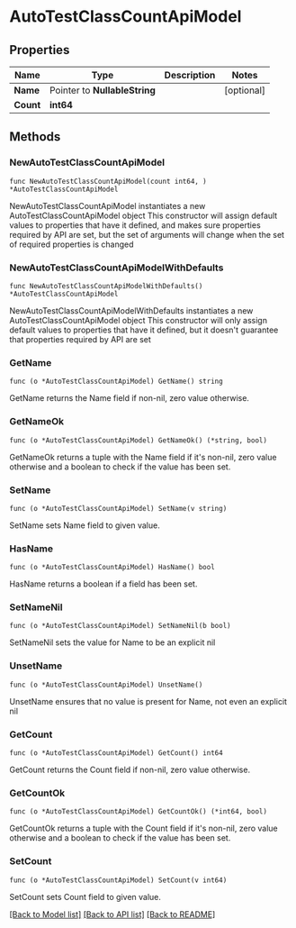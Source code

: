 # AutoTestClassCountApiModel

## Properties

Name | Type | Description | Notes
------------ | ------------- | ------------- | -------------
**Name** | Pointer to **NullableString** |  | [optional] 
**Count** | **int64** |  | 

## Methods

### NewAutoTestClassCountApiModel

`func NewAutoTestClassCountApiModel(count int64, ) *AutoTestClassCountApiModel`

NewAutoTestClassCountApiModel instantiates a new AutoTestClassCountApiModel object
This constructor will assign default values to properties that have it defined,
and makes sure properties required by API are set, but the set of arguments
will change when the set of required properties is changed

### NewAutoTestClassCountApiModelWithDefaults

`func NewAutoTestClassCountApiModelWithDefaults() *AutoTestClassCountApiModel`

NewAutoTestClassCountApiModelWithDefaults instantiates a new AutoTestClassCountApiModel object
This constructor will only assign default values to properties that have it defined,
but it doesn't guarantee that properties required by API are set

### GetName

`func (o *AutoTestClassCountApiModel) GetName() string`

GetName returns the Name field if non-nil, zero value otherwise.

### GetNameOk

`func (o *AutoTestClassCountApiModel) GetNameOk() (*string, bool)`

GetNameOk returns a tuple with the Name field if it's non-nil, zero value otherwise
and a boolean to check if the value has been set.

### SetName

`func (o *AutoTestClassCountApiModel) SetName(v string)`

SetName sets Name field to given value.

### HasName

`func (o *AutoTestClassCountApiModel) HasName() bool`

HasName returns a boolean if a field has been set.

### SetNameNil

`func (o *AutoTestClassCountApiModel) SetNameNil(b bool)`

 SetNameNil sets the value for Name to be an explicit nil

### UnsetName
`func (o *AutoTestClassCountApiModel) UnsetName()`

UnsetName ensures that no value is present for Name, not even an explicit nil
### GetCount

`func (o *AutoTestClassCountApiModel) GetCount() int64`

GetCount returns the Count field if non-nil, zero value otherwise.

### GetCountOk

`func (o *AutoTestClassCountApiModel) GetCountOk() (*int64, bool)`

GetCountOk returns a tuple with the Count field if it's non-nil, zero value otherwise
and a boolean to check if the value has been set.

### SetCount

`func (o *AutoTestClassCountApiModel) SetCount(v int64)`

SetCount sets Count field to given value.



[[Back to Model list]](../README.md#documentation-for-models) [[Back to API list]](../README.md#documentation-for-api-endpoints) [[Back to README]](../README.md)


